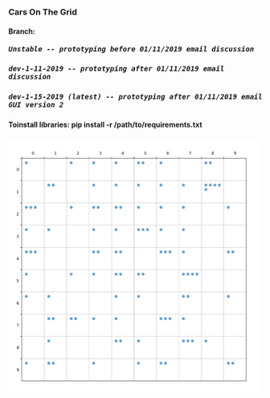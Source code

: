 ### Cars On The Grid
#### Branch:
##### <pre>   Unstable -- prototyping before 01/11/2019 email discussion</pre>
##### <pre>   dev-1-11-2019 -- prototyping after 01/11/2019 email discussion</pre>
##### <pre>   dev-1-15-2019 (latest) -- prototyping after 01/11/2019 email discussion, GUI version 2</pre>
#### Toinstall libraries: pip install -r /path/to/requirements.txt
![preview](https://github.com/haochenpan/CarsOnTheGrid/blob/dev-1-11-2019/Screen%20Shot%202019-01-13%20at%2010.26.09%20AM.png)
